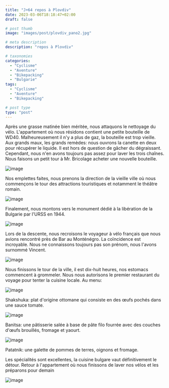 ```yaml
---
title: "J+64 repos à Plovdiv"
date: 2023-03-06T18:18:47+02:00
draft: false

# post thumb
image: "images/post/plovdiv_pano2.jpg"

# meta description
description: "repos à Plovdiv"

# taxonomies
categories:
  - "Cyclisme" 
  - "Aventure" 
  - "Bikepacking"
  - "Bulgarie" 
tags:
  - "Cyclisme" 
  - "Aventure" 
  - "Bikepacking" 

# post type
type: "post"
---
```


Après une grasse matinée bien méritée, nous attaquons le nettoyage du vélo. L'appartement où nous résidons contient une petite bouteille de WD40. Malheureusement il n'y a plus de gaz, la bouteille est trop vieille. Aux grands maux, les grands remèdes: nous ouvrons la canette en deux pour récupérer le liquide. Il est hors de question de gâcher du dégraissant. Cependant, nous n'en avons toujours pas assez pour laver les trois chaînes. Nous faisons un petit tour à Mr. Bricolage acheter une nouvelle bouteille. 

![image](../../images/post/plovdiv_batbleu.jpg)

Nos emplettes faites, nous prenons la direction de la vieille ville où nous commençons le tour des attractions touristiques et notamment le théâtre romain.

![image](../../images/post/plovdiv_theatre.jpg)

Finalement, nous montons vers le monument dédié à la libération de la Bulgarie par l'URSS en 1944.

![image](../../images/post/plovdiv_statue.jpg)

Lors de la descente, nous recroisons le voyageur à vélo français que nous avions rencontré près de Bar au Monténégro. La coïncidence est incroyable. Nous ne connaissons toujours pas son prénom, nous l'avons surnommé Vincent.

![image](../../images/post/plovdiv_colline.jpg)

Nous finissons le tour de la ville, il est dix-huit heures, nos estomacs commencent à grommeler. Nous nous autorisons le premier restaurant du voyage pour tenter la cuisine locale. Au menu:

![image](../../images/post/plovdiv_shakshuka.jpg)

Shakshuka: plat d'origine ottomane qui consiste en des œufs pochés dans une sauce tomate. 

![image](../../images/post/plovdiv_banitsa.jpg)

Banitsa: une pâtisserie salée à base de pâte filo fourrée avec des couches d'œufs brouillés, fromage et yaourt. 

![image](../../images/post/plovdiv_patatnik.jpg)

Patatnik: une galette de pommes de terres, oignons et fromage.

Les spécialités sont excellentes, la cuisine bulgare vaut définitivement le détour. Retour à l'appartement où nous finissons de laver nos vélos et les préparons pour demain

![image](../../images/post/plovdiv_arche.jpg)
